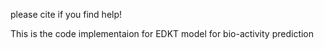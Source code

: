 please cite if you find help!

This is the code implementaion for EDKT model for bio-activity prediction